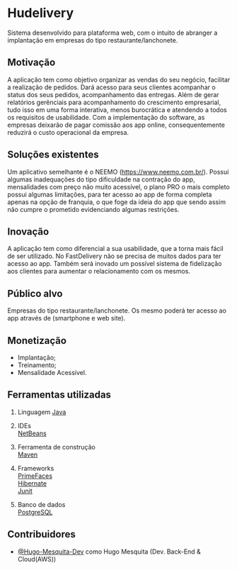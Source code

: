 # Hudelivery
Sistema desenvolvido para plataforma web, com o intuito de abranger a implantação em empresas do tipo restaurante/lanchonete.

## Motivação
A aplicação tem como objetivo organizar as vendas do seu negócio, facilitar a realização de pedidos.
Dará acesso para seus clientes acompanhar o status dos seus pedidos, acompanhamento das entregas.
Além de gerar relatórios gerênciais para acompanhamento do crescimento empresarial, tudo isso em uma forma interativa, menos burocrática e atendendo a todos os requisitos de usabilidade.
Com a implementação do software, as empresas deixarão de pagar comissão aos app online, consequentemente reduzirá o custo operacional da empresa. 

## Soluções existentes
Um aplicativo semelhante é o NEEMO (https://www.neemo.com.br/). 
Possui algumas inadequações do tipo dificuldade na contração do app, mensalidades com preço não muito acessível, o plano PRO o mais completo possui algumas limitações, para ter acesso ao app de forma completa apenas na opção de franquia, o que foge da ideia do app que sendo assim não cumpre o prometido evidenciando algumas restrições.  

## Inovação
A aplicação tem como diferencial a sua usabilidade, que a torna mais fácil de ser utilizado. No FastDelivery não se precisa de muitos dados para ter acesso ao app. Também será inovado um possível sistema de fidelização aos clientes para aumentar o relacionamento com os mesmos.

## Público alvo
Empresas do tipo restaurante/lanchonete. Os mesmo poderá ter acesso ao app através de (smartphone e web site).

## Monetização
- Implantação;
- Treinamento;
- Mensalidade Acessível.

## Ferramentas utilizadas
1. Linguagem
[Java](https://www.java.com/en/)  

2. IDEs  
[NetBeans](https://netbeans.org/)  

3. Ferramenta de construção  
[Maven](https://maven.apache.org/)

4. Frameworks  
[PrimeFaces](https://www.primefaces.org/)  
[Hibernate](http://hibernate.org/)  
[Junit](https://junit.org/junit5/)

5. Banco de dados  
[PostgreSQL](https://www.postgresql.org/)

## Contribuidores

- [@Hugo-Mesquita-Dev](https://github.com/Hugo-Mesquita-Dev) como Hugo Mesquita (Dev. Back-End & Cloud(AWS))

